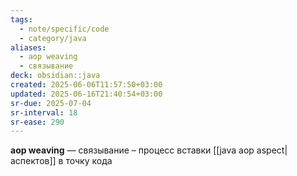 ```yaml
---
tags:
  - note/specific/code
  - category/java
aliases:
  - aop weaving
  - связывание
deck: obsidian::java
created: 2025-06-06T11:57:50+03:00
updated: 2025-06-16T21:40:54+03:00
sr-due: 2025-07-04
sr-interval: 18
sr-ease: 290
---
```


**aop weaving**
—
связывание – процесс вставки [[java aop aspect|аспектов]] в точку кода
